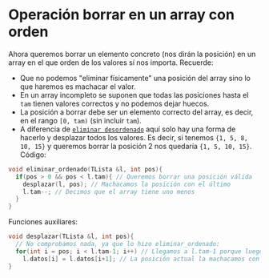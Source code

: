 # Operación borrar en un array con orden

Ahora queremos borrar un elemento concreto (nos dirán la posición) en un array en el que orden de los valores sí nos importa. Recuerde:
* Que no podemos "eliminar físicamente" una posición del array sino lo que haremos es machacar el valor.
* En un array incompleto se suponen que todas las posiciones hasta el `tam` tienen valores correctos y no podemos dejar huecos.
* La posición a borrar debe ser un elemento correcto del array, es decir, en el rango `[0, tam)` (sin incluir `tam`). 
* A diferencia de [`eliminar desordenado`](borrar-desordenado.md) aquí solo hay una forma de hacerlo y desplazar todos los valores. Es decir, si tenemos `{1, 5, 8, 10, 15}` y queremos borrar la posición 2 nos quedaría `{1, 5, 10, 15}`.
Código:
```cpp
void eliminar_ordenado(TLista &l, int pos){
  if(pos > 0 && pos < l.tam){ // Queremos borrar una posición válida
    desplazar(l, pos); // Machacamos la posición con el último
    l.tam--; // Decimos que el array tiene uno menos
  }
}
```
Funciones auxiliares:
```cpp
void desplazar(TLista &l, int pos){
  // No comprobamos nada, ya que lo hizo eliminar_ordenado:
  for(int i = pos; i < l.tam-1; i++) // Llegamos a l.tam-1 porque luego accedemos a i+1
    l.datos[i] = l.datos[i+1]; // La posición actual la machacamos con la siguiente.
}
```
